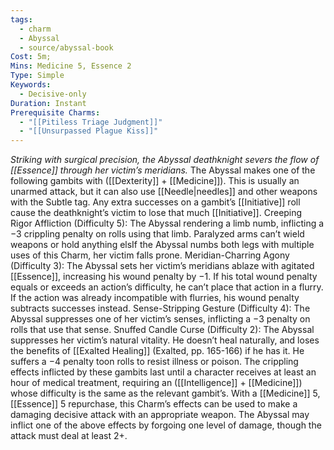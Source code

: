 ```yaml
---
tags:
  - charm
  - Abyssal
  - source/abyssal-book
Cost: 5m; 
Mins: Medicine 5, Essence 2
Type: Simple
Keywords:
  - Decisive-only
Duration: Instant
Prerequisite Charms:
  - "[[Pitiless Triage Judgment]]"
  - "[[Unsurpassed Plague Kiss]]"
---
```

*Striking with surgical precision, the Abyssal deathknight severs the flow of [[Essence]] through her victim’s meridians.*
The Abyssal makes one of the following gambits with ([[Dexterity]] + [[Medicine]]). This is usually an unarmed attack, but it can also use [[Needle|needles]] and other weapons with the Subtle tag. Any extra successes on a gambit’s [[Initiative]] roll cause the deathknight’s victim to lose that much [[Initiative]].
Creeping Rigor Affliction (Difficulty 5): The Abyssal rendering a limb numb, inflicting a −3 crippling penalty on rolls using that limb. Paralyzed arms can’t wield weapons or hold anything elsIf the Abyssal numbs both legs with multiple uses of this Charm, her victim falls prone.
Meridian-Charring Agony (Difficulty 3): The Abyssal sets her victim’s meridians ablaze with agitated [[Essence]], increasing his wound penalty by −1. If his total wound penalty equals or exceeds an action’s difficulty, he can’t place that action in a flurry. If the action was already incompatible with flurries, his wound penalty subtracts successes instead.
Sense-Stripping Gesture (Difficulty 4): The Abyssal suppresses one of her victim’s senses, inflicting a −3 penalty on rolls that use that sense.
Snuffed Candle Curse (Difficulty 2): The Abyssal suppresses her victim’s natural vitality. He doesn’t heal naturally, and loses the benefits of [[Exalted Healing]] (Exalted, pp. 165-166) if he has it. He suffers a −4 penalty toon rolls to resist illness or poison.
The crippling effects inflicted by these gambits last until a character receives at least an hour of medical treatment, requiring an ([[Intelligence]] + [[Medicine]]) whose difficulty is the same as the relevant gambit’s.
With a [[Medicine]] 5, [[Essence]] 5 repurchase, this Charm’s effects can be used to make a damaging decisive attack with an appropriate weapon. The Abyssal may inflict one of the above effects by forgoing one level of damage, though the attack must deal at least 2+.